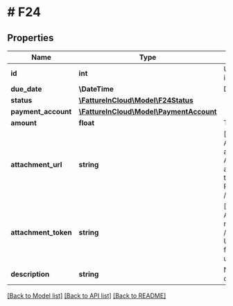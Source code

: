 # # F24

## Properties

Name | Type | Description | Notes
------------ | ------------- | ------------- | -------------
**id** | **int** | Unique F24 identifier. | [optional]
**due_date** | **\DateTime** | Due date. |
**status** | [**\FattureInCloud\Model\F24Status**](F24Status.md) |  | [optional]
**payment_account** | [**\FattureInCloud\Model\PaymentAccount**](PaymentAccount.md) |  | [optional]
**amount** | **float** | Taxes amount. |
**attachment_url** | **string** | [Read Only] Absolute url of the attached file. Authomatically set if a valid attachment token is passed via POST /taxes or PUT /taxes/{documentId}. | [optional] [readonly]
**attachment_token** | **string** | [Write Only] Attachment token returned by POST /taxes/attachment. Used to attach the file already uploaded. | [optional]
**description** | **string** | Name or brief description. |

[[Back to Model list]](../../README.md#models) [[Back to API list]](../../README.md#endpoints) [[Back to README]](../../README.md)
